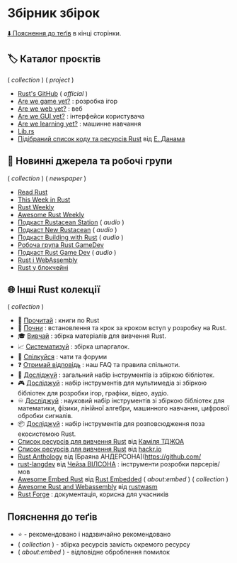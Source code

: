 # Збірник збірок

[:arrow_down: Пояснення до теґів](#пояснення-до-теґів) в кінці сторінки.

## :label: Каталог проєктів

( _collection_ ) ( _project_ )

- [Rust's GitHub](https://github.com/rust-lang) ( _official_ )
- [Are we game yet?](https://arewegameyet.rs/) : розробка ігор
- [Are we web yet?](https://www.arewewebyet.org/) : веб
- [Are we GUI yet?](http://www.areweguiyet.com/) : інтерфейси користувача
- [Are we learning yet?](http://www.arewelearningyet.com/) : машинне навчання
- [Lib.rs](https://lib.rs/)
- [Підібраний список коду та ресурсів Rust](https://github.com/rust-unofficial/awesome-rust) від [Е. Данама](https://github.com/edunham)

## :newspaper: Новинні джерела та робочі групи

( _collection_ ) ( _newspaper_ )

- [Read Rust](https://readrust.net/)
- [This Week in Rust](https://this-week-in-rust.org/)
- [Rust Weekly](https://discu.eu/weekly/rust/?ref=inboxreads)
- [Awesome Rust Weekly](https://rust.libhunt.com/newsletter?ref=inboxreads)
- [Подкаст Rustacean Station](https://rustacean-station.org/) ( _audio_ )
- [Подкаст New Rustacean](https://newrustacean.com/) ( _audio_ )
- [Подкаст Building with Rust](https://podcasts.apple.com/gb/podcast/building-with-rust/id1553513574) ( _audio_ )
- [Робоча група Rust GameDev](https://gamedev.rs/)
- [Подкаст Rust Game Dev](https://rustgamedev.com/) ( _audio_ )
- [Rust і WebAssembly](https://rustwasm.github.io/)
- [Rust у блокчейні](https://rustinblockchain.org/?ref=inboxreads)

## :globe_with_meridians: Інші Rust колекції

( _collection_ )

- :blue_book: [Прочитай](https://github.com/sger/RustBooks) : книги по Rust
- :footprints:️ [Почни](./introduction_ua.md) : встановлення та крок за кроком вступ у розробку на Rust.
- :mortar_board: [Вивчай](./learn_ua.md) : збірка матеріалів для вивчення Rust.
- :chart_with_upwards_trend: [Систематизуй](./cheat_sheets_ua.md) : збірка шпаргалок.
- :speech_balloon: [Спілкуйся](./communicate_ua.md) : чати та форуми
- :question: [Отримай відповідь](./about_us_ukr.md#question-faq) : наш FAQ та правила спільноти.
- :wrench: [Досліджуй](./toolbox_general_ua.md) : загальний набір інструментів із збіркою бібліотек.
- :video_game: [Досліджуй](./toolbox_multimedia_ua.md) : набір інструментів для мультимедіа зі збіркою бібліотек для розробки ігор, графіки, відео, аудіо.
- :infinity: [Досліджуй](./toolbox_scientific_ua.md) : науковий набір інструментів зі збіркою бібліотек для математики, фізики, лінійної алгебри, машинного навчання, цифрової обробки сигналів.
- :package: [Досліджуй](./toolbox_distros_ua.md) : набір інструментів для розповсюдження поза екосистемою Rust.
- [Список ресурсів для вивчення Rust](https://github.com/ctjhoa/rust-learning) від [Каміля ТДЖОА](https://github.com/ctjhoa)
- [Список ресурсів для вивчення Rust](https://hackr.io/tutorials/learn-rust) від [hackr.io](https://hackr.io/)
- [Rust Anthology](https://github.com/brson/rust-anthology/blob/master/master-list_ua.md) від [Браяна АНДЕРСОНА](https://github.com/
- [rust-langdev](https://github.com/Kixiron/rust-langdev) від [Чейза ВІЛСОНА](https://github.com/Kixiron) : інструменти розробки парсерів/мов
- [Awesome Embed Rust](https://github.com/rust-embedded/awesome-embedded-rust) від [Rust Embedded](https://github.com/rust-embedded) ( _about:embed_ ) ( _collection_ )
- [Awesome Rust and Webassembly](https://github.com/rustwasm/awesome-rust-and-webassembly) від [rustwasm](https://github.com/rustwasm)
- [Rust Forge](https://forge.rust-lang.org/index.html) : документація, корисна для учасників

## Пояснення до теґів

- :star: - рекомендовано і надзвичайно рекомендовано
- ( _collection_ ) - збірка ресурсів замість окремого ресурсу
- ( _about:embed_ ) - відповідне оброблення помилок

